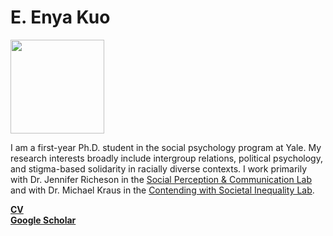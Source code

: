 # E. Enya Kuo
<img src="https://spcl.yale.edu/sites/default/files/resize/images/yale_ek-225x225.JPG" width="150">
<p>I am a first-year Ph.D. student in the social psychology program at Yale. My research interests broadly include intergroup relations, political psychology, and stigma-based solidarity in racially diverse contexts. I work primarily with Dr. Jennifer Richeson in the <a href="https://spcl.yale.edu/">Social Perception & Communication Lab</a> and with Dr. Michael Kraus in the <a href="https://www.csinequality.com/">Contending with Societal Inequality Lab</a>.</p>
<strong><a href="https://www.dropbox.com/s/1itgycpatonqcm5/EKuo_CV.pdf?dl=0">CV</a></strong><br>
<strong><a href="https://scholar.google.com/citations?user=whztlp8AAAAJ&hl=en&oi=ao">Google Scholar</a></strong>
